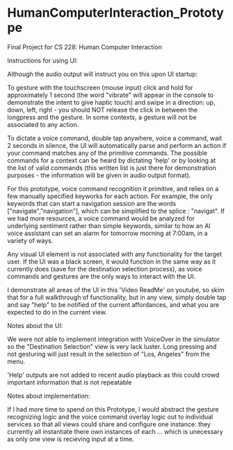 # HumanComputerInteraction_Prototype

Final Project for CS 228: Human Computer Interaction

Instructions for using UI: 

Although the audio output will instruct you on this upon UI startup: 

To gesture with the touchscreen (mouse input) click and hold for approximately 1 second (the word "vibrate" will appear in the console 
to demonstrate the intent to give haptic touch) and swipe in a direction: up, down, left, right - you should NOT release the click in between the longpress and the gesture. In some contexts, a gesture will not be associated to any action.

To dictate a voice command, double tap anywhere, voice a command, wait 2 seconds in silence, the UI will automatically parse and perform an action if 
your command matches any of the primitive commands. The possible commands for a context can be heard by dictating 'help' or by looking at the
list of valid commands (this written list is just there for demonstration purposes - the information will be given in audio output format).

For this prototype, voice command recognition it primitive, and relies on a few manually specified keyworks for each action. For example, the only keywords that can start a navigation session are the words ["navigate","navigation"], which can be simplified to the splice : "navigat". If we had more resources, a voice command would be analyzed for underlying sentiment rather than simple keywords, similar to how an AI voice assistant can set an alarm for tomorrow morning at 7:00am, in a variety of ways. 

Any visual UI element is not associated with any functionality for the target user. If the UI was a black screen, it would function in the same way as it currently does (save for the destination selection process), as voice commands and gestures are the only ways to interact with the UI. 

I demonstrate all areas of the UI in this 'Video ReadMe' on youtube, so skim that for a full walkthrough of functionality, but in any view, simply double tap and say "help" to be notified of the current affordances, and what you are expected to do in the current view. 

Notes about the UI: 

We were not able to implement integration with VoiceOver in the simulator so the "Destination Selection" view is very lack luster. Long pressing and not gesturing will just result in the selection of "Los, Angeles" from the menu. 

'Help' outputs are not added to recent audio playback as this could crowd important information that is not repeatable

Notes about implementation: 

If I had more time to spend on this Prototype, I would abstract the gesture recognizing logic and the voice command overlay logic out to individual services so that all views could share and configure one instance: they currently all instantiate there own instances of each ... which is unecessary as only one view is recieving input at a time. 
